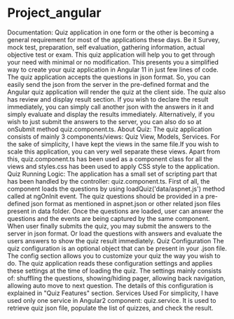 # Project_angular
Documentation:
Quiz application in one form or the other is becoming a general requirement for most of the applications these days. Be it Survey, mock test, preparation, self evaluation, gathering information, actual objective test or exam. This quiz application will help you to get through your need with minimal or no modification.
This presents you a simplified way to create your quiz application in Angular 11 in just few lines of code. The quiz application accepts the questions in json format. So, you can easily send the json from the server in the pre-defined format and the Angular quiz application will render the quiz at the client side. The quiz also has review and display result section. If you wish to declare the result immediately, you can simply call another json with the answers in it and simply evaluate and display the results immediately. Alternatively, if you wish to just submit the answers to the server, you can also do so at onSubmit method quiz.component.ts.
About Quiz:
The quiz application consists of mainly 3 components/views: Quiz View, Models, Services. For the sake of simplicity, I have kept the views in the same file.If you wish to scale this application, you can very well separate these views. Apart from this, quiz.component.ts has been used as a component class for all the views and styles.css has been used to apply CSS style to the application.
Quiz Running Logic:
The application has a small set of scripting part that has been handled by the controller: quiz.component.ts. First of all, the component loads the questions by using loadQuiz('data/aspnet.js') method called at ngOnInit event. The quiz questions should be provided in a pre-defined json format as mentioned in aspnet.json or other related json files present in data folder. Once the questions are loaded, user can answer the questions and the events are being captured by the same component. When user finally submits the quiz, you may submit the answers to the server in json format. Or load the questions with answers and evaluate the users answers to show the quiz result immediately. 
Quiz Configuration
The quiz configuration is an optional object that can be present in your <quiz>.json file. The config section allows you to customize your quiz the way you wish to do. The quiz application reads these configuration settings and applies these settings at the time of loading the quiz. The settings mainly consists of: shuffling the questions, showing/hiding pager, allowing back navigation, allowing auto move to next question. The details of this configuration is explained in "Quiz Features" section.
Services Used
For simplicity, I have used only one service in Angular2 component: quiz.service. It is used to retrieve quiz json file, populate the list of quizzes, and check the result.





